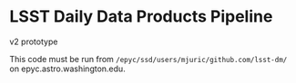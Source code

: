 # LSST Daily Data Products Pipeline

v2 prototype

This code must be run from `/epyc/ssd/users/mjuric/github.com/lsst-dm/` on epyc.astro.washington.edu.
